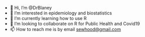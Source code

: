 - 👋 Hi, I’m @DrBlaney
- 👀 I’m interested in epidemiology and biostatistics
- 🌱 I’m currently learning how to use R
- 💞️ I’m looking to collaborate on R for Public Health and Covid19
- 📫 How to reach me is by email sewhood@gmail.com

<!---
DrBlaney/DrBlaney is a ✨ special ✨ repository because its `README.md` (this file) appears on your GitHub profile.
You can click the Preview link to take a look at your changes.
--->
